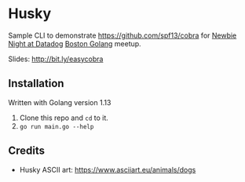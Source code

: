 # Husky

Sample CLI to demonstrate https://github.com/spf13/cobra for [Newbie Night at Datadog](https://www.meetup.com/bostongo/events/264525300/) [Boston Golang](https://www.meetup.com/bostongo/) meetup.

Slides: http://bit.ly/easycobra

## Installation

Written with Golang version 1.13

1. Clone this repo and `cd` to it.
2. `go run main.go --help`

## Credits

* Husky ASCII art: https://www.asciiart.eu/animals/dogs
